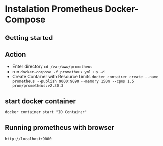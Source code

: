 # Instalation Prometheus Docker-Compose


## Getting started

## Action
- Enter directory `cd /var/www/prometheus`
- run `docker-compose -f prometheus.yml up -d`
- Create Container with Resource Limits `docker container create --name prometheus --publish 9000:9090 --memory 150m --cpus 1.5 prom/prometheus:v2.30.3 `

## start docker container
`docker container start "ID Container"`

## Running prometheus with browser
 `http://localhost:9000`



